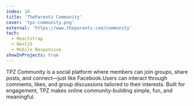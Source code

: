 ```yaml
---
index: 10
title: 'TheParentz Community'
cover: 'tpz-community.png'
external: 'https://www.theparentz.com/community'
tech:
  - Reactstrap
  - NextJS
  - Mobile Responsive
showInProjects: true
---
```

TPZ Community is a social platform where members can join groups, share posts, and connect—just like Facebook.Users can interact through comments, likes, and group discussions tailored to their interests.
Built for engagement, TPZ makes online community-building simple, fun, and meaningful.